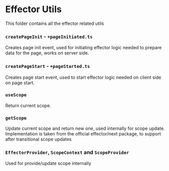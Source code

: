 # Effector Utils
This folder contains all the effector related utils

### `createPageInit` - `+pageInitiated.ts`

Creates page init event, used for initiating effector logic needed to prepare data for the page, works on server side.

### `createPageStart` - `+pageStarted.ts`

Creates page start event, used to start effector logic needed on client side on page start.

### `useScope`

Return current scope.

### `getScope`

Update current scope and return new one, used internally for scope update. Implementation is taken from the official
effector/next package, to support after transitional scope updates

### `EffectorProvider`, `ScopeContext` and `ScopeProvider`

Used for provide/update scope internally